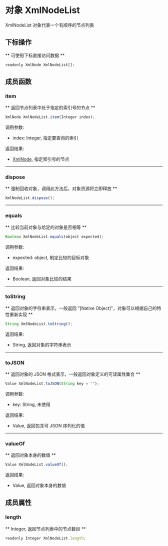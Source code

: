 # 对象 XmlNodeList
XmlNodeList 对象代表一个有顺序的节点列表

## 下标操作
        
** 可使用下标直接访问数据 **
```JavaScript
readonly XmlNode XmlNodeList[];
```

## 成员函数
        
### item
** 返回节点列表中处于指定的索引号的节点 **
```JavaScript
XmlNode XmlNodeList.item(Integer index);
```

调用参数:
* index: Integer, 指定要查询的索引

返回结果:
* [XmlNode](XmlNode.md), 指定索引号的节点

--------------------------
### dispose
** 强制回收对象，调用此方法后，对象资源将立即释放 **
```JavaScript
XmlNodeList.dispose();
```

--------------------------
### equals
** 比较当前对象与给定的对象是否相等 **
```JavaScript
Boolean XmlNodeList.equals(object expected);
```

调用参数:
* expected: object, 制定比较的目标对象

返回结果:
* Boolean, 返回对象比较的结果

--------------------------
### toString
** 返回对象的字符串表示，一般返回 "[Native Object]"，对象可以根据自己的特性重新实现 **
```JavaScript
String XmlNodeList.toString();
```

返回结果:
* String, 返回对象的字符串表示

--------------------------
### toJSON
** 返回对象的 JSON 格式表示，一般返回对象定义的可读属性集合 **
```JavaScript
Value XmlNodeList.toJSON(String key = "");
```

调用参数:
* key: String, 未使用

返回结果:
* Value, 返回包含可 JSON 序列化的值

--------------------------
### valueOf
** 返回对象本身的数值 **
```JavaScript
Value XmlNodeList.valueOf();
```

返回结果:
* Value, 返回对象本身的数值

## 成员属性
        
### length
** Integer, 返回节点列表中的节点数目 **
```JavaScript
readonly Integer XmlNodeList.length;
```

